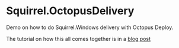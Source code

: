 # Squirrel.OctopusDelivery
Demo on how to do Squirrel.Windows delivery with Octopus Deploy.

The tutorial on how this all comes together is in a [blog post](https://chaseflorell.github.io/devops/2015/08/07/deploying-squirrel.windows-apps-with-octopus-deploy/)
